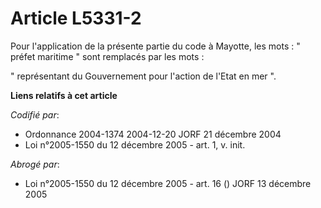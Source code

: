 # Article L5331-2

Pour l'application de la présente partie du code à Mayotte, les mots : " préfet maritime " sont remplacés par les mots :

" représentant du Gouvernement pour l'action de l'Etat en mer ".

**Liens relatifs à cet article**

_Codifié par_:

  - Ordonnance 2004-1374 2004-12-20 JORF 21 décembre 2004
  - Loi n°2005-1550 du 12 décembre 2005 - art. 1, v. init.

_Abrogé par_:

  - Loi n°2005-1550 du 12 décembre 2005 - art. 16 () JORF 13 décembre 2005
